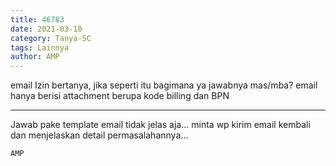 ```yaml
---
title: 46783
date: 2021-03-10
category: Tanya-SC
tags: Lainnya
author: AMP
---
```


email Izin bertanya, jika seperti itu bagimana ya jawabnya mas/mba? email hanya berisi attachment berupa kode billing dan BPN

---

Jawab pake template email tidak jelas aja... minta wp kirim email kembali dan menjelaskan detail permasalahannya...

`AMP`
